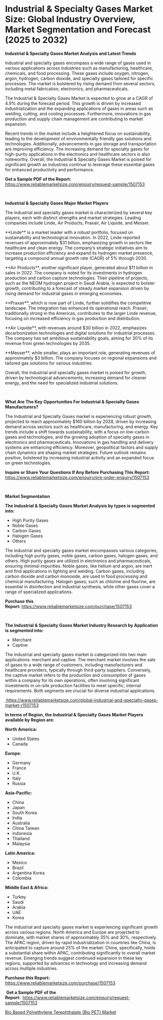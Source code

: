 <p><h1>Industrial & Specialty Gases Market Size: Global Industry Overview, Market Segmentation and Forecast (2025 to 2032)</h1></p><p><strong>Industrial & Specialty Gases Market Analysis and Latest Trends</strong></p>
<p><p>Industrial and specialty gases encompass a wide range of gases used in various applications across industries such as manufacturing, healthcare, chemicals, and food processing. These gases include oxygen, nitrogen, argon, hydrogen, carbon dioxide, and specialty gases tailored for specific processes. The market is bolstered by rising demand from several sectors, including metal fabrication, electronics, and pharmaceuticals.</p><p>The Industrial & Specialty Gases Market is expected to grow at a CAGR of 4.9% during the forecast period. This growth is driven by increased industrialization and the expanding applications of gases in areas such as welding, cutting, and cooling processes. Furthermore, innovations in gas production and supply chain management are contributing to market expansion. </p><p>Recent trends in the market include a heightened focus on sustainability, leading to the development of environmentally friendly gas solutions and technologies. Additionally, advancements in gas storage and transportation are improving efficiency. The increasing demand for specialty gases for high-purity applications in the electronics and healthcare sectors is also noteworthy. Overall, the Industrial & Specialty Gases Market is poised for significant growth as industries continue to leverage these essential gases for enhanced productivity and performance.</p></p>
<p><strong>Get a Sample PDF of the Report:&nbsp;</strong> <a href="https://www.reliablemarketsize.com/enquiry/request-sample/1507153?utm_campaign=2996&utm_medium=2&utm_source=Github&utm_content=ia&utm_term=23032025&utm_id=industrial-specialty-gases">https://www.reliablemarketsize.com/enquiry/request-sample/1507153</a></p>
<p>&nbsp;</p>
<p><strong>Industrial & Specialty Gases Major Market Players</strong></p>
<p><p>The industrial and specialty gases market is characterized by several key players, each with distinct strengths and market strategies. Leading companies include Linde, Air Products, Praxair, Air Liquide, and Messer.</p><p>**Linde** is a market leader with a robust portfolio, focused on sustainability and technological innovation. In 2022, Linde reported revenues of approximately $31 billion, emphasizing growth in sectors like healthcare and clean energy. The company’s strategic initiatives aim to increase production efficiency and expand its hydrogen market presence, targeting a compound annual growth rate (CAGR) of 5% through 2030.</p><p>**Air Products**, another significant player, generated about $11 billion in sales in 2022. The company is noted for its investments in hydrogen production and carbon capture technologies. Their pipeline of projects, such as the NEOM hydrogen project in Saudi Arabia, is expected to bolster growth, contributing to a forecast of steady market expansion driven by rising demand for industrial gases in emerging economies.</p><p>**Praxair**, which is now part of Linde, further solidifies the competitive landscape. The integration has enhanced its operational reach. Praxair, traditionally strong in the Americas, contributes to the larger Linde revenue, focusing on increased efficiency in gas production and distribution.</p><p>**Air Liquide**, with revenues around $30 billion in 2022, emphasizes decarbonization technologies and digital solutions for industrial processes. The company has set ambitious sustainability goals, aiming for 30% of its revenue from green technologies by 2035.</p><p>**Messer**, while smaller, plays an important role, generating revenues of approximately $3 billion. The company focuses on regional expansions and tailored gas solutions for various industries.</p><p>Overall, the industrial and specialty gases market is poised for growth, driven by technological advancements, increasing demand for cleaner energy, and the need for specialized industrial solutions.</p></p>
<p>&nbsp;</p>
<p><strong>What Are The Key Opportunities For Industrial & Specialty Gases Manufacturers?</strong></p>
<p><p>The Industrial and Specialty Gases market is experiencing robust growth, projected to reach approximately $160 billion by 2028, driven by increasing demand across sectors such as healthcare, manufacturing, and energy. Key trends include a shift towards sustainability, with a focus on low-carbon gases and technologies, and the growing adoption of specialty gases in electronics and pharmaceuticals. Innovations in gas handling and delivery systems are enhancing efficiency. Moreover, geopolitical factors and supply chain dynamics are shaping market strategies. Future outlook remains positive, bolstered by increasing industrial activity and an expanded focus on green technologies.</p></p>
<p><strong>Inquire or Share Your Questions If Any Before Purchasing This Report:</strong> <a href="https://www.reliablemarketsize.com/enquiry/pre-order-enquiry/1507153?utm_campaign=2996&utm_medium=2&utm_source=Github&utm_content=ia&utm_term=23032025&utm_id=industrial-specialty-gases">https://www.reliablemarketsize.com/enquiry/pre-order-enquiry/1507153</a></p>
<p>&nbsp;</p>
<p><strong>Market Segmentation</strong></p>
<p><strong>The Industrial & Specialty Gases Market Analysis by types is segmented into:</strong></p>
<p><ul><li>High Purity Gases</li><li>Noble Gases</li><li>Carbon Gases</li><li>Halogen Gases</li><li>Others</li></ul></p>
<p><p>The industrial and specialty gases market encompasses various categories, including high purity gases, noble gases, carbon gases, halogen gases, and others. High purity gases are utilized in electronics and pharmaceuticals, ensuring minimal impurities. Noble gases, like helium and argon, are inert and find applications in lighting and welding. Carbon gases, including carbon dioxide and carbon monoxide, are used in food processing and chemical manufacturing. Halogen gases, such as chlorine and fluorine, are essential in disinfection and industrial synthesis, while other gases cover a range of specialized applications.</p></p>
<p><strong>Purchase this Report:&nbsp;</strong><a href="https://www.reliablemarketsize.com/purchase/1507153?utm_campaign=2996&utm_medium=2&utm_source=Github&utm_content=ia&utm_term=23032025&utm_id=industrial-specialty-gases">https://www.reliablemarketsize.com/purchase/1507153</a></p>
<p>&nbsp;</p>
<p><strong>The Industrial & Specialty Gases Market Industry Research by Application is segmented into:</strong></p>
<p><ul><li>Merchant</li><li>Captive</li></ul></p>
<p><p>The industrial and specialty gases market is categorized into two main applications: merchant and captive. The merchant market involves the sale of gases to a wide range of customers, including manufacturers and healthcare providers, typically through third-party suppliers. Conversely, the captive market refers to the production and consumption of gases within a company for its own operations, often involving significant investments in on-site production facilities to meet specific, internal requirements. Both segments are crucial for diverse industrial applications.</p></p>
<p><a href="https://www.reliablemarketsize.com/global-industrial-and-specialty-gases-market-r1507153?utm_campaign=2996&utm_medium=2&utm_source=Github&utm_content=ia&utm_term=23032025&utm_id=industrial-specialty-gases">&nbsp;https://www.reliablemarketsize.com/global-industrial-and-specialty-gases-market-r1507153</a></p>
<p><strong>In terms of Region, the Industrial & Specialty Gases Market Players available by Region are:</strong></p>
<p>
    <p> <strong> North America: </strong>
        <ul>
            <li>United States</li>
            <li>Canada</li>
        </ul>
        </p> 
    <p> <strong> Europe: </strong>
        <ul>
            <li>Germany</li>
            <li>France</li>
            <li>U.K.</li>
            <li>Italy</li>
            <li>Russia</li>
        </ul>
        </p> 
    <p> <strong> Asia-Pacific: </strong>
        <ul>
            <li>China</li>
            <li>Japan</li>
            <li>South Korea</li>
            <li>India</li>
            <li>Australia</li>
            <li>China Taiwan</li>
            <li>Indonesia</li>
            <li>Thailand</li>
            <li>Malaysia</li>
        </ul>
        </p> 
    <p> <strong> Latin America: </strong>
        <ul>
            <li>Mexico</li>
            <li>Brazil</li>
            <li>Argentina Korea</li>
            <li>Colombia</li>
        </ul>
        </p> 
    <p> <strong> Middle East & Africa: </strong>
        <ul>
            <li>Turkey</li>
            <li>Saudi</li>
            <li>Arabia</li>
            <li>UAE</li>
            <li>Korea</li>
        </ul>
    </p>
    </p>
<p><p>The industrial and specialty gases market is experiencing significant growth across various regions. North America and Europe are projected to dominate, with market shares of approximately 35% and 30%, respectively. The APAC region, driven by rapid industrialization in countries like China, is anticipated to capture around 25% of the market. China, specifically, holds a substantial share within APAC, contributing significantly to overall market revenue. Emerging trends suggest continued expansion in these key regions, supported by advances in technology and increasing demand across multiple industries.</p></p>
<p><strong>Purchase this Report: </strong><a href="https://www.reliablemarketsize.com/purchase/1507153?utm_campaign=2996&utm_medium=2&utm_source=Github&utm_content=ia&utm_term=23032025&utm_id=industrial-specialty-gases">https://www.reliablemarketsize.com/purchase/1507153</a></p>
<p>&nbsp;<strong>Get a Sample PDF of the Report:&nbsp;&nbsp;</strong><a href="https://www.reliablemarketsize.com/enquiry/request-sample/1507153?utm_campaign=2996&utm_medium=2&utm_source=Github&utm_content=ia&utm_term=23032025&utm_id=industrial-specialty-gases">https://www.reliablemarketsize.com/enquiry/request-sample/1507153</a></p>
<p><strong></strong></p>
<p><p><a href="https://github.com/djarixneoza/Market-Research-Report-List-1/blob/main/bio-based-polyethylene-terephthalate-bio-pet-market.md?utm_campaign=2996&utm_medium=2&utm_source=Github&utm_content=ia&utm_term=23032025&utm_id=industrial-specialty-gases">Bio Based Polyethylene Terephthalate (Bio PET) Market</a></p></p>